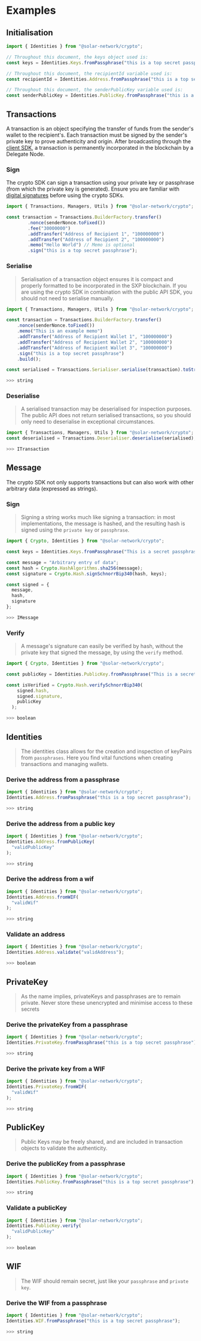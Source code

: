 
# Examples

## Initialisation

```typescript
import { Identities } from "@solar-network/crypto";

// Throughout this document, the keys object used is:
const keys = Identities.Keys.fromPassphrase("this is a top secret passphrase");

// Throughout this document, the recipientId variable used is:
const recipientId = Identities.Address.fromPassphrase("this is a top secret passphrase");

// Throughout this document, the senderPublicKey variable used is:
const senderPublicKey = Identities.PublicKey.fromPassphrase("this is a top secret passphrase");
```

## Transactions

A transaction is an object specifying the transfer of funds from the sender's wallet to the recipient's. Each transaction must be signed by the sender's private key to prove authenticity and origin. After broadcasting through the [client SDK](/sdk/typescript/client/api-documentation), a transaction is permanently incorporated in the blockchain by a Delegate Node.

### Sign

The crypto SDK can sign a transaction using your private key or passphrase (from which the private key is generated). Ensure you are familiar with [digital signatures](https://en.wikipedia.org/wiki/Digital_signature) before using the crypto SDKs.

```typescript
import { Transactions, Managers, Utils } from "@solar-network/crypto";

const transaction = Transactions.BuilderFactory.transfer()
        .nonce(senderNonce.toFixed())
        .fee("30000000")
        .addTransfer("Address of Recipient 1", "100000000")
        .addTransfer("Address of Recipient 2", "100000000")
        .memo("Hello World") // Memo is optional
        .sign("this is a top secret passphrase");

```

### Serialise

> Serialisation of a transaction object ensures it is compact and properly formatted to be incorporated in the SXP blockchain. If you are using the crypto SDK in combination with the public API SDK, you should not need to serialise manually.

```typescript
import { Transactions, Managers, Utils } from "@solar-network/crypto";

const transaction = Transactions.BuilderFactory.transfer()
    .nonce(senderNonce.toFixed())
    .memo("This is an example memo")
    .addTransfer("Address of Recipient Wallet 1", "100000000")
    .addTransfer("Address of Recipient Wallet 2", "100000000")
    .addTransfer("Address of Recipient Wallet 3", "100000000")
    .sign("this is a top secret passphrase")
    .build();

const serialised = Transactions.Serialiser.serialise(transaction).toString("hex");

>>> string
```

### Deserialise

> A serialised transaction may be deserialised for inspection purposes. The public API does not return serialised transactions, so you should only need to deserialise in exceptional circumstances.

```typescript
import { Transactions, Managers, Utils } from "@solar-network/crypto";
const deserialised = Transactions.Deserialiser.deserialise(serialised);

>>> ITransaction
```

## Message

The crypto SDK not only supports transactions but can also work with other arbitrary data (expressed as strings).

### Sign

> Signing a string works much like signing a transaction: in most implementations, the message is hashed, and the resulting hash is signed using the `private key` or `passphrase`.

```typescript
import { Crypto, Identities } from "@solar-network/crypto";

const keys = Identities.Keys.fromPassphrase("This is a secret passphrase");

const message = "Arbitrary entry of data";
const hash = Crypto.HashAlgorithms.sha256(message);
const signature = Crypto.Hash.signSchnorrBip340(hash, keys);

const signed = {
  message,
  hash,
  signature
};

>>> IMessage
```

### Verify

> A message's signature can easily be verified by hash, without the private key that signed the message, by using the `verify` method.

```typescript
import { Crypto, Identities } from "@solar-network/crypto";

const publicKey = Identities.PublicKey.fromPassphrase("This is a secret passphrase");

const isVerified = Crypto.Hash.verifySchnorrBip340(
    signed.hash,
    signed.signature,
    publicKey
  );

>>> boolean
```

## Identities

> The identities class allows for the creation and inspection of keyPairs from `passphrases`. Here you find vital functions when creating transactions and managing wallets.

### Derive the address from a passphrase

```typescript
import { Identities } from "@solar-network/crypto";
Identities.Address.fromPassphrase("this is a top secret passphrase");

>>> string
```

### Derive the address from a public key

```typescript
import { Identities } from "@solar-network/crypto";
Identities.Address.fromPublicKey(
  "validPublicKey"
);

>>> string
```

### Derive the address from a wif

```typescript
import { Identities } from "@solar-network/crypto";
Identities.Address.fromWIF(
  "validWif"
);

>>> string
```

### Validate an address

```typescript
import { Identities } from "@solar-network/crypto";
Identities.Address.validate("validAddress");

>>> boolean
```

## PrivateKey

> As the name implies, privateKeys and passphrases are to remain private. Never store these unencrypted and minimise access to these secrets

### Derive the privateKey from a passphrase

```typescript
import { Identities } from "@solar-network/crypto";
Identities.PrivateKey.fromPassphrase("this is a top secret passphrase");

>>> string
```

### Derive the private key from a WIF

```typescript
import { Identities } from "@solar-network/crypto";
Identities.PrivateKey.fromWIF(
  "validWif"
);

>>> string
```

## PublicKey

> Public Keys may be freely shared, and are included in transaction objects to validate the authenticity.

### Derive the publicKey from a passphrase

```typescript
import { Identities } from "@solar-network/crypto";
Identities.PublicKey.fromPassphrase("this is a top secret passphrase");

>>> string
```

### Validate a publicKey

```typescript
import { Identities } from "@solar-network/crypto";
Identities.PublicKey.verify(
  "validPublicKey"
);

>>> boolean
```

## WIF

> The WIF should remain secret, just like your `passphrase` and `private key`.

### Derive the WIF from a passphrase

```typescript
import { Identities } from "@solar-network/crypto";
Identities.WIF.fromPassphrase("this is a top secret passphrase");

>>> string
```
